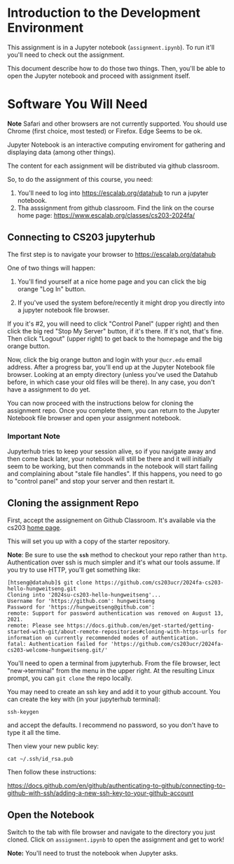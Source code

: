 # Introduction to the Development Environment


This assignment is in a Jupyter notebook (`assignment.ipynb`).  To run it'll you'll need to
check out the assignment.

This document describe how to do those two things.  Then, you'll be able to
open the Jupyter notebook and proceed with assignment itself.

# Software You Will Need

**Note** Safari and other browsers are not currently supported. You should use Chrome
(first choice, most tested) or Firefox.  Edge Seems to be ok.

Jupyter Notebook is an interactive computing enviroment for gathering and
displaying data (among other things).

The content for each assignment will be distributed via github classroom.

So, to do the assignment of this course, you need:
1. You'll need to log into https://escalab.org/datahub to run a jupyter notebook. 
2. Tha asssignment from github classroom.  Find the link on the course 
home page: https://www.escalab.org/classes/cs203-2024fa/

## Connecting to CS203 jupyterhub 

The first step is to navigate your browser to 
https://escalab.org/datahub

One of two things will happen:

1. You'll find yourself at a nice home page and you can click the big orange "Log In" button. 

2. If you've used the system before/recently it might drop you directly into a jupyter notebook file browser.

If you it's #2, you will need to click "Control Panel" (upper right) and then
click the big red "Stop My Server" button, if it's there.  If it's not, that's
fine.  Then click "Logout" (upper right) to get back to the homepage and the
big orange button.

Now, click the big orange button and login with your `@ucr.edu` email address.
After a progress bar, you'll end up at the Jupyter Notebook file browser.
Looking at an empty directory (unless you've used the Datahub before, in which
case your old files will be there).  In any case, you don't have a assignment to do
yet.

You can now proceed with the instructions below for cloning the assignment repo.  Once
you complete them, you can return to the Jupyter Notebook file browser and open
your assignment notebook.

### Important Note

Jupyterhub tries to keep your session alive, so if you navigate away and then come
back later, your notebook will still be there and it will initially seem to be
working, but then commands in the notebook will start failing and complaining
about "stale file handles". If this happens, you need to go to "control panel"
and stop your server and then restart it.

## Cloning the assignment Repo

First, accept the assignement on Github Classroom.  It's available via the
cs203 [home page](https://www.escalab.org/classes/cs203-2024fa/).

This will set you up with a copy of the starter repository.

**Note**: Be sure to use the **`ssh`** method to checkout your repo rather than `http`.  Authentication over ssh is much simpler and it's what our tools assume.  If you try to use HTTP, you'll get something like:

```
[htseng@datahub]$ git clone https://github.com/cs203ucr/2024fa-cs203-hello-hungweitseng.git
Cloning into '2024su-cs203-hello-hungweitseng'...
Username for 'https://github.com': hungweitseng
Password for 'https://hungweitseng@github.com': 
remote: Support for password authentication was removed on August 13, 2021.
remote: Please see https://docs.github.com/en/get-started/getting-started-with-git/about-remote-repositories#cloning-with-https-urls for information on currently recommended modes of authentication.
fatal: Authentication failed for 'https://github.com/cs203ucr/2024fa-cs203-welcome-hungweitseng.git/'
```



You'll need to open a terminal from jupyterhub.  From the file browser, lect "new->terminal" from the menu in the upper right.
At the resulting Linux prompt, you can `git clone` the repo locally.




You may need to create an ssh key and add it to your github account.  You can create the key with (in your jupyterhub terminal):

```
ssh-keygen
```

and accept the defaults.  I recommend no password, so you don't have to type it all the time.

Then view your new public key:

```
cat ~/.ssh/id_rsa.pub
```

Then follow these instructions:

https://docs.github.com/en/github/authenticating-to-github/connecting-to-github-with-ssh/adding-a-new-ssh-key-to-your-github-account


## Open the Notebook

Switch to the tab with file browser and navigate to the directory you just cloned.   Click on `assignment.ipynb` to open the assignment and get to work!

**Note:** You'll need to trust the notebook when Jupyter asks.
